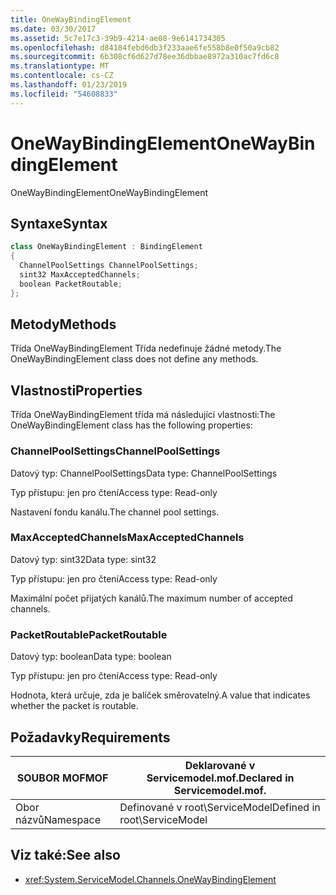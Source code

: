 ```yaml
---
title: OneWayBindingElement
ms.date: 03/30/2017
ms.assetid: 5c7e17c3-39b9-4214-ae08-9e6141734305
ms.openlocfilehash: d84184febd6db3f233aae6fe558b8e0f50a9cb82
ms.sourcegitcommit: 6b308cf6d627d78ee36dbbae8972a310ac7fd6c8
ms.translationtype: MT
ms.contentlocale: cs-CZ
ms.lasthandoff: 01/23/2019
ms.locfileid: "54608833"
---
```

# <a name="onewaybindingelement"></a><span data-ttu-id="6bb37-102">OneWayBindingElement</span><span class="sxs-lookup"><span data-stu-id="6bb37-102">OneWayBindingElement</span></span>
<span data-ttu-id="6bb37-103">OneWayBindingElement</span><span class="sxs-lookup"><span data-stu-id="6bb37-103">OneWayBindingElement</span></span>  
  
## <a name="syntax"></a><span data-ttu-id="6bb37-104">Syntaxe</span><span class="sxs-lookup"><span data-stu-id="6bb37-104">Syntax</span></span>  
  
```csharp
class OneWayBindingElement : BindingElement  
{  
  ChannelPoolSettings ChannelPoolSettings;  
  sint32 MaxAcceptedChannels;  
  boolean PacketRoutable;  
};  
```  
  
## <a name="methods"></a><span data-ttu-id="6bb37-105">Metody</span><span class="sxs-lookup"><span data-stu-id="6bb37-105">Methods</span></span>  
 <span data-ttu-id="6bb37-106">Třída OneWayBindingElement Třída nedefinuje žádné metody.</span><span class="sxs-lookup"><span data-stu-id="6bb37-106">The OneWayBindingElement class does not define any methods.</span></span>  
  
## <a name="properties"></a><span data-ttu-id="6bb37-107">Vlastnosti</span><span class="sxs-lookup"><span data-stu-id="6bb37-107">Properties</span></span>  
 <span data-ttu-id="6bb37-108">Třída OneWayBindingElement třída má následující vlastnosti:</span><span class="sxs-lookup"><span data-stu-id="6bb37-108">The OneWayBindingElement class has the following properties:</span></span>  
  
### <a name="channelpoolsettings"></a><span data-ttu-id="6bb37-109">ChannelPoolSettings</span><span class="sxs-lookup"><span data-stu-id="6bb37-109">ChannelPoolSettings</span></span>  
 <span data-ttu-id="6bb37-110">Datový typ: ChannelPoolSettings</span><span class="sxs-lookup"><span data-stu-id="6bb37-110">Data type: ChannelPoolSettings</span></span>  
  
 <span data-ttu-id="6bb37-111">Typ přístupu: jen pro čtení</span><span class="sxs-lookup"><span data-stu-id="6bb37-111">Access type: Read-only</span></span>  
  
 <span data-ttu-id="6bb37-112">Nastavení fondu kanálu.</span><span class="sxs-lookup"><span data-stu-id="6bb37-112">The channel pool settings.</span></span>  
  
### <a name="maxacceptedchannels"></a><span data-ttu-id="6bb37-113">MaxAcceptedChannels</span><span class="sxs-lookup"><span data-stu-id="6bb37-113">MaxAcceptedChannels</span></span>  
 <span data-ttu-id="6bb37-114">Datový typ: sint32</span><span class="sxs-lookup"><span data-stu-id="6bb37-114">Data type: sint32</span></span>  
  
 <span data-ttu-id="6bb37-115">Typ přístupu: jen pro čtení</span><span class="sxs-lookup"><span data-stu-id="6bb37-115">Access type: Read-only</span></span>  
  
 <span data-ttu-id="6bb37-116">Maximální počet přijatých kanálů.</span><span class="sxs-lookup"><span data-stu-id="6bb37-116">The maximum number of accepted channels.</span></span>  
  
### <a name="packetroutable"></a><span data-ttu-id="6bb37-117">PacketRoutable</span><span class="sxs-lookup"><span data-stu-id="6bb37-117">PacketRoutable</span></span>  
 <span data-ttu-id="6bb37-118">Datový typ: boolean</span><span class="sxs-lookup"><span data-stu-id="6bb37-118">Data type: boolean</span></span>  
  
 <span data-ttu-id="6bb37-119">Typ přístupu: jen pro čtení</span><span class="sxs-lookup"><span data-stu-id="6bb37-119">Access type: Read-only</span></span>  
  
 <span data-ttu-id="6bb37-120">Hodnota, která určuje, zda je balíček směrovatelný.</span><span class="sxs-lookup"><span data-stu-id="6bb37-120">A value that indicates whether the packet is routable.</span></span>  
  
## <a name="requirements"></a><span data-ttu-id="6bb37-121">Požadavky</span><span class="sxs-lookup"><span data-stu-id="6bb37-121">Requirements</span></span>  
  
|<span data-ttu-id="6bb37-122">SOUBOR MOF</span><span class="sxs-lookup"><span data-stu-id="6bb37-122">MOF</span></span>|<span data-ttu-id="6bb37-123">Deklarované v Servicemodel.mof.</span><span class="sxs-lookup"><span data-stu-id="6bb37-123">Declared in Servicemodel.mof.</span></span>|  
|---------|-----------------------------------|  
|<span data-ttu-id="6bb37-124">Obor názvů</span><span class="sxs-lookup"><span data-stu-id="6bb37-124">Namespace</span></span>|<span data-ttu-id="6bb37-125">Definované v root\ServiceModel</span><span class="sxs-lookup"><span data-stu-id="6bb37-125">Defined in root\ServiceModel</span></span>|  
  
## <a name="see-also"></a><span data-ttu-id="6bb37-126">Viz také:</span><span class="sxs-lookup"><span data-stu-id="6bb37-126">See also</span></span>
- <xref:System.ServiceModel.Channels.OneWayBindingElement>
